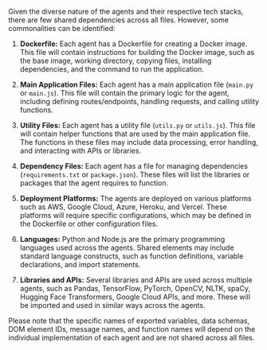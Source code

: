 Given the diverse nature of the agents and their respective tech stacks, there are few shared dependencies across all files. However, some commonalities can be identified:

1. **Dockerfile:** Each agent has a Dockerfile for creating a Docker image. This file will contain instructions for building the Docker image, such as the base image, working directory, copying files, installing dependencies, and the command to run the application.

2. **Main Application Files:** Each agent has a main application file (`main.py` or `main.js`). This file will contain the primary logic for the agent, including defining routes/endpoints, handling requests, and calling utility functions.

3. **Utility Files:** Each agent has a utility file (`utils.py` or `utils.js`). This file will contain helper functions that are used by the main application file. The functions in these files may include data processing, error handling, and interacting with APIs or libraries.

4. **Dependency Files:** Each agent has a file for managing dependencies (`requirements.txt` or `package.json`). These files will list the libraries or packages that the agent requires to function.

5. **Deployment Platforms:** The agents are deployed on various platforms such as AWS, Google Cloud, Azure, Heroku, and Vercel. These platforms will require specific configurations, which may be defined in the Dockerfile or other configuration files.

6. **Languages:** Python and Node.js are the primary programming languages used across the agents. Shared elements may include standard language constructs, such as function definitions, variable declarations, and import statements.

7. **Libraries and APIs:** Several libraries and APIs are used across multiple agents, such as Pandas, TensorFlow, PyTorch, OpenCV, NLTK, spaCy, Hugging Face Transformers, Google Cloud APIs, and more. These will be imported and used in similar ways across the agents.

Please note that the specific names of exported variables, data schemas, DOM element IDs, message names, and function names will depend on the individual implementation of each agent and are not shared across all files.